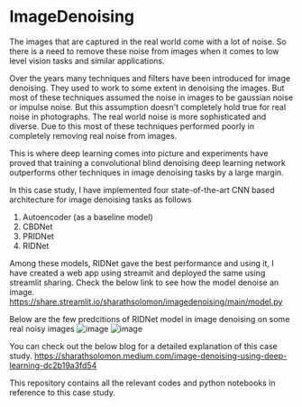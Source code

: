 # ImageDenoising
The images that are captured in the real world come with a lot of noise. So there is a need to remove these noise from images when it comes to low level vision tasks and similar applications.

Over the years many techniques and filters have been introduced for image denoising. They used to work to some extent in denoising the images. But most of these techniques assumed the noise in images to be gaussian noise or impulse noise. But this assumption doesn't completely hold true for real noise in photographs. The real world noise is more sophisticated and diverse. Due to this most of these techniques performed poorly in completely removing real noise from images.

This is where deep learning comes into picture and experiments have proved that training a convolutional blind denoising deep learning network outperforms other techniques in image denoising tasks by a large margin.

In this case study, I have implemented four state-of-the-art CNN based architecture for image denoising tasks as follows
1. Autoencoder (as a baseline model)
2. CBDNet
3. PRIDNet
4. RIDNet

Among these models, RIDNet gave the best performance and using it, I have created a web app using streamit and deployed the same using streamlit sharing.
Check the below link to see how the model denoise an image.
https://share.streamlit.io/sharathsolomon/imagedenoising/main/model.py

Below are the few predcitions of RIDNet model in image denoising on some real noisy images
![image](https://user-images.githubusercontent.com/85414148/131446414-a4dbe8cf-f8c6-4ec5-887a-fc3a4f3deb42.png)
![image](https://user-images.githubusercontent.com/85414148/131446612-ec16213e-fc6b-4a5a-9d52-70dffe22e799.png)

You can check out the below blog for a detailed explanation of this case study.
https://sharathsolomon.medium.com/image-denoising-using-deep-learning-dc2b19a3fd54

This repository contains all the relevant codes and python notebooks in reference to this case study.
